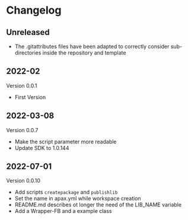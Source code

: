 # Changelog

## Unreleased

- The .gitattributes files have been adapted to correctly consider sub-directories inside the repository and template

## 2022-02

Version 0.0.1

- First Version

## 2022-03-08

Version 0.0.7

- Make the script parameter more readable
- Update SDK to 1.0.144

## 2022-07-01

Version 0.0.10

- Add scripts `createpackage` and `publishlib`
- Set the name in apax.yml while workspace creation
- README.md describes ot longer the need of the LIB_NAME variable
- Add a Wrapper-FB and a example class
